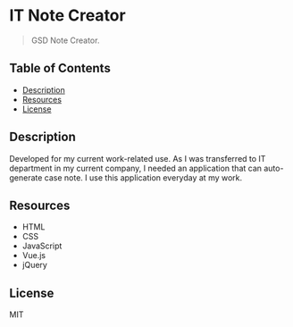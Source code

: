 # **IT Note Creator**
> GSD Note Creator.

## Table of Contents
- [ Description ](#desc)
- [ Resources ](#resources)
- [ License ](#license)

<a name="desc"></a>
## Description
Developed for my current work-related use. As I was transferred to IT department in my current company, I needed an application that can auto-generate case note. I use this application everyday at my work.

<a name="resources"></a>
## Resources
- HTML
- CSS
- JavaScript
- Vue.js
- jQuery

<a name="license"></a>
## License

MIT

